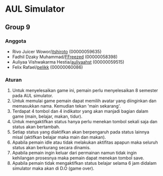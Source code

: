 # AUL Simulator
## Group 9

### Anggota
- Rivo Juicer Wowor/[itshiroto](https://github.com/itshiroto) (00000059635)
- Fadhil Dzaky Muhammad/[FFreezed](https://github.com/FFreezed) (00000058398)
- Auliyaa Vishwakarma Hestia/[auliyaahst](https://github.com/auliyaahst) (00000059515)
- Felix Rafael/[pelikk](https://github.com/pelikk) (00000060086)

### Aturan
1. Untuk menyelesaikan game ini, pemain perlu menyelesaikan 8 semester pada AUL simulator.
2. Untuk memulai game pemain dapat memilih avatar yang diinginkan dan memasukkan nama. Kemudian tekan 'main sekarang'. 
3. Terdapat 4 tombol dan 4 indikator yang akan manjadi bagian dalam game (main, belajar, makan, tidur).
4. Untuk mengaktifkan status hanya perlu menekan tombol sekali saja dan status akan bertambah. 
5. Setiap status yang diaktifkan akan berpengaruh pada status lainnya misal (aktifkan belajar maka main dan makan).
6. Apabila pemain idle atau tidak melakukan aktifitas apapun maka seluruh status akan berkurang secara dinamis.
7. Apabila pemain ingin keluar dari permainan namun tidak ingin kehilangan prosesnya maka pemain dapat menekan tombol save.
8. Apabila pemain tidak mengaktifkan status belajar selama 6 jam didalam simulator maka akan di D.O (game over).